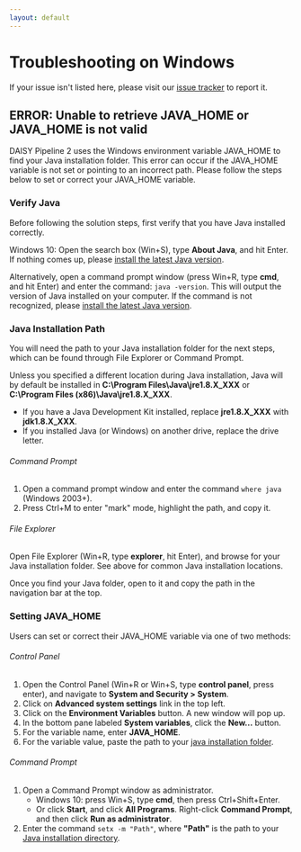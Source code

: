 ```yaml
---
layout: default
---
```

# Troubleshooting on Windows

If your issue isn't listed here, please visit our [issue tracker](https://daisy.github.io/pipeline/Contribute/#issue-tracker) to report it.

## ERROR: Unable to retrieve JAVA_HOME or JAVA_HOME is not valid

DAISY Pipeline 2 uses the Windows environment variable JAVA_HOME to find your Java installation folder. This error can occur if the JAVA_HOME variable is not set or pointing to an incorrect path. Please follow the steps below to set or correct your JAVA_HOME variable.

### Verify Java
Before following the solution steps, first verify that you have Java installed correctly.

Windows 10: Open the search box (Win+S), type __About Java__, and hit Enter. If nothing comes up, please [install the latest Java version](https://java.com/en/).

Alternatively, open a command prompt window (press Win+R, type __cmd__, and hit Enter) and enter the command: `java -version`. This will output the version of Java installed on your computer. If the command is not recognized, please [install the latest Java version](https://java.com/en/).

### Java Installation Path
You will need the path to your Java installation folder for the next steps, which can be found through File Explorer or Command Prompt.

Unless you specified a different location during Java installation, Java will by default be installed in __C:\Program Files\Java\jre1.8.X_XXX__ or __C:\Program Files (x86)\Java\jre1.8.X_XXX__.
- If you have a Java Development Kit installed, replace __jre1.8.X_XXX__ with __jdk1.8.X_XXX__.
- If you installed Java (or Windows) on another drive, replace the drive letter.

###### Command Prompt
1. Open a command prompt window and enter the command `where java` (Windows 2003+).
2. Press Ctrl+M to enter "mark" mode, highlight the path, and copy it.

###### File Explorer
Open File Explorer (Win+R, type __explorer__, hit Enter), and browse for your Java installation folder. See above for common Java installation locations.

Once you find your Java folder, open to it and copy the path in the navigation bar at the top.

### Setting JAVA_HOME
Users can set or correct their JAVA_HOME variable via one of two methods:

###### Control Panel

1. Open the Control Panel (Win+R or Win+S, type __control panel__, press enter), and navigate to __System and Security > System__.
2. Click on __Advanced system settings__ link in the top left.
3. Click on the __Environment Variables__ button. A new window will pop up.
4. In the bottom pane labeled __System variables__, click the __New...__ button.
5. For the variable name, enter __JAVA_HOME__.
6. For the variable value, paste the path to your [java installation folder](#java-installation-path).

###### Command Prompt

1. Open a Command Prompt window as administrator.
    - Windows 10: press Win+S, type __cmd__, then press Ctrl+Shift+Enter.
    - Or click __Start__, and click __All Programs__. Right-click __Command Prompt__, and then click __Run as administrator__.
2. Enter the command `setx -m "Path"`, where __"Path"__ is the path to your [Java installation directory](#java-installation-path).
